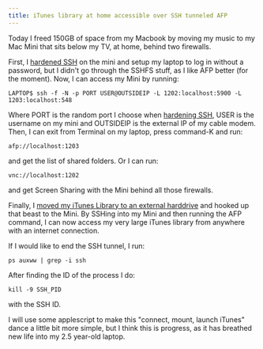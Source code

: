 ```yaml
---
title: iTunes library at home accessible over SSH tunneled AFP
---
```


Today I freed 150GB of space from my Macbook by moving my music to my Mac Mini
that sits below my TV, at home, behind two firewalls.  

First, I [hardened SSH][1] on the mini and setup my laptop to log in without a
password, but I didn't go through the SSHFS stuff, as I like AFP better (for
the moment).  Now, I can access my Mini by running:

``` shell
LAPTOP$ ssh -f -N -p PORT USER@OUTSIDEIP -L 1202:localhost:5900 -L 1203:localhost:548
````

Where PORT is the random port I choose when [hardening SSH][1], USER is the
username on my mini and OUTSIDEIP is the external IP of my cable modem.  Then,
I can exit from Terminal on my laptop, press command-K and run:

``` shell
afp://localhost:1203
````

and get the list of shared folders.  Or I can run:

``` shell
vnc://localhost:1202
````

and get Screen Sharing with the Mini behind all those firewalls.  

Finally, I [moved my iTunes Library to an external harddrive][2] and hooked up
that beast to the Mini.  By SSHing into my Mini and then running the AFP
command, I can now access my very large iTunes library from anywhere with an
internet connection.  

If I would like to end the SSH tunnel, I run:

``` shell
ps auxww | grep -i ssh
````

After finding the ID of the process I do: 

``` shell
kill -9 SSH_PID
````

with the SSH ID.  

I will use some applescript to make this "connect, mount, launch iTunes" dance
a little bit more simple, but I think this is progress, as it has breathed new
life into my 2.5 year-old laptop.  

[1]: http://tinyapps.org/docs/ssh_osx_and_sshfs.txt "Hardening SSH and Mounting Remote Filesystem in OS X Finder via SSHFS"
[2]: http://lifehacker.com/5261172/move-your-itunes-library-to-an-external-hard-drive "Move Your iTunes Library to an External Hard Drive"

